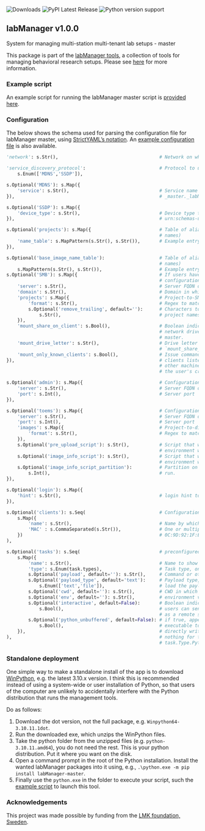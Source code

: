![Downloads](https://static.pepy.tech/badge/labManager-master.svg) ![PyPI Latest Release](https://img.shields.io/pypi/v/labManager-master.svg) ![Python version support](https://img.shields.io/pypi/pyversions/labManager-master.svg)

## labManager v1.0.0
System for managing multi-station multi-tenant lab setups - master

This package is part of the [labManager tools](https://github.com/dcnieho/labManager/tree/master), a collection of tools for managing behavioral research setups. Please see [here](https://github.com/dcnieho/labManager/tree/master) for more information.

### Example script
An example script for running the labManager master script is [provided here](https://github.com/dcnieho/labManager/tree/master/example-scripts/master.py).

### Configuration
The below shows the schema used for parsing the configuration file for labManager master, using [StrictYAML’s notation](https://hitchdev.com/strictyaml/).
An [example configuration file](https://github.com/dcnieho/labManager/tree/master/example-configs/master.yaml) is also available.

```python
'network': s.Str(),                                     # Network on which to discover clients, e.g. 10.0.1.0/24

'service_discovery_protocol':                           # Protocol to use for client discovery, MDNS or SSDP
    s.Enum(['MDNS','SSDP']),

s.Optional('MDNS'): s.Map({
    'service': s.Str(),                                 # Service name to discover when using MDNS, e.g.,
}),                                                     # _master._labManager._tcp.local.

s.Optional('SSDP'): s.Map({
    'device_type': s.Str(),                             # Device type to announce and listen for when using SSDP, e.g.,
}),                                                     # urn:schemas-upnp-org:device:labManager

s.Optional('projects'): s.Map({                         # Table of alias names for projects (to enable showing more friendly
                                                        # names)
    'name_table': s.MapPattern(s.Str(), s.Str()),       # Example entry: `0000-01: Demo environment`
}),

s.Optional('base_image_name_table'):                    # Table of alias names for disk images (to enable showing more friendly
                                                        # names)
    s.MapPattern(s.Str(), s.Str()),                     # Example entry: `station_base: Windows station`
s.Optional('SMB'): s.Map({                              # If users have access to a central storage facility using an SMB,
                                                        # configuration about the server and how project shares are named on it
    'server': s.Str(),                                  # Server FQDN or IP address
    'domain': s.Str(),                                  # Domain in which users are found (may be overridden by LDAP reply)
    'projects': s.Map({                                 # Project-to-SMB share mapping config
        'format': s.Str(),                              # Regex to match shares that are for projects
        s.Optional('remove_trailing', default=''):      # Characters to remove from end of project share name to map the to
            s.Str(),                                    # project names
    }),
    'mount_share_on_client': s.Bool(),                  # Boolean indicating whether the project share should be mounted as a
                                                        # network drive on client machines once the client connects to this
                                                        # master.
    'mount_drive_letter': s.Str(),                      # Drive letter for mapping the network drive, if
                                                        # `mount_share_on_client` is enabled
    'mount_only_known_clients': s.Bool(),               # Issue command to mount the network share only for known clients (i.e.
}),                                                     # clients listed in the clients configuration section below), not for
                                                        # other machines that run a labManager client (to prevent snooping of
                                                        # the user's credentials)

s.Optional('admin'): s.Map({                            # Configuration about the labManager admin-server
    'server': s.Str(),                                  # Server FQDN or IP address
    'port': s.Int(),                                    # Server port
}),

s.Optional('toems'): s.Map({                            # Configuration about the Theopenem instance
    'server': s.Str(),                                  # Server FQDN or IP address
    'port': s.Int(),                                    # Server port
    'images': s.Map({                                   # Project-to-disk image mapping config
        'format': s.Str(),                              # Regex to match disk images that belong to a project
    }),
    s.Optional('pre_upload_script'): s.Str(),           # Script that will be configured to run in Theopenem's LIE imaging
                                                        # environment when uploading a disk image (at the BeforeImaging stage)
    s.Optional('image_info_script'): s.Str(),           # Script that will be configured to run in Theopenem's LIE imaging
                                                        # environment when deploying a disk image (at the AfterFileCopy stage)
    s.Optional('image_info_script_partition'):          # Partition on the disk image for which the `image_info_script` should
        s.Int(),                                        # run.
}),

s.Optional('login'): s.Map({
    'hint': s.Str(),                                    # login hint to show in the labManager master GUI
}),

s.Optional('clients'): s.Seq(                           # Configuration for known clients, e.g., fixed stations in a lab setup
    s.Map({
        'name': s.Str(),                                # Name by which station should be known. Example entry: STATION01
        'MAC' : s.CommaSeparated(s.Str()),              # One or multiple MAC addresses of the station. Example entry:
    })                                                  # 0C:9D:92:1F:E6:04, F4:E9:D4:73:6F:EC, F4:E9:D4:73:6F:ED
),

s.Optional('tasks'): s.Seq(                             # preconfigured tasks to be shown in the labManager master GUI
    s.Map({
        'name': s.Str(),                                # Name to show in task GUI, should be descriptive
        'type': s.Enum(task.types),                     # Task type, one of labManager.common.task.Type
        s.Optional('payload', default=''): s.Str(),     # Command or other payload to execute
        s.Optional('payload_type', default='text'):     # Payload type, either as text to directly execute or path to a file to
            s.Enum(['text','file']),                    # load the payload from
        s.Optional('cwd', default=''): s.Str(),         # CWD in which to execute the command
        s.Optional('env', default=''): s.Str(),         # environment variables to set when executing the command
        s.Optional('interactive', default=False):       # Boolean indicating whether this is an interactive task. If true,
            s.Bool(),                                   # users can send commands to the task as it is running (e.g., use cmd
                                                        # as a remote shell)
        s.Optional('python_unbuffered', default=False): # if true, appends the -u flag to commands running the python
            s.Bool(),                                   # executable to put it in unbuffered mode, so that any output is
    }),                                                 # directly written to stdout/stderr and can be remotely monitored. Does
),                                                      # nothing for task types other than task.Type.Python_module and
                                                        # task.Type.Python_script
```

### Standalone deployment
One simple way to make a standalone install of the app is to download [WinPython](https://winpython.github.io/), e.g. the latest 3.10.x version.
I think this is recommended instead of using a system-wide or user installation of Python, so that users of the computer are unlikely to accidentally interfere with the Python distribution that runs the management tools.

Do as follows:

1. Download the dot version, not the full package, e.g. `Winpython64-3.10.11.1dot`.
2. Run the downloaded exe, which unzips the WinPython files.
3. Take the python folder from the unzipped files (e.g. `python-3.10.11.amd64`), you do not need the rest. This is your python distribution. Put it where you want on the disk.
4. Open a command prompt in the root of the Python installation. Install the wanted labManager packages into it using, e.g., `.\python.exe -m pip install labManager-master`.
5. Finally use the `python.exe` in the folder to execute your script, such the [example script](https://github.com/dcnieho/labManager/tree/master/example-scripts/master.py) to launch this tool.

### Acknowledgements

This project was made possible by funding from the [LMK foundation, Sweden](https://lmkstiftelsen.se/).
